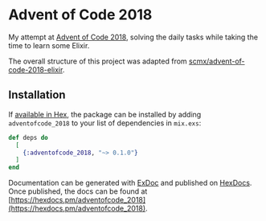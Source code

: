 # Advent of Code 2018

My attempt at [Advent of Code 2018](https://adventofcode.com/2018), solving the daily tasks while taking the time to learn some Elixir.

The overall structure of this project was adapted from [scmx/advent-of-code-2018-elixir](https://github.com/scmx/advent-of-code-2018-elixir).

## Installation

If [available in Hex](https://hex.pm/docs/publish), the package can be installed
by adding `adventofcode_2018` to your list of dependencies in `mix.exs`:

```elixir
def deps do
  [
    {:adventofcode_2018, "~> 0.1.0"}
  ]
end
```

Documentation can be generated with [ExDoc](https://github.com/elixir-lang/ex_doc)
and published on [HexDocs](https://hexdocs.pm). Once published, the docs can
be found at [https://hexdocs.pm/adventofcode_2018](https://hexdocs.pm/adventofcode_2018).

